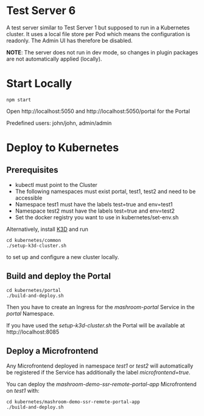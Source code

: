 
# Test Server 6

A test server similar to Test Server 1 but supposed to run in a Kubernetes cluster.
It uses a local file store per Pod which means the configuration is readonly. The Admin UI has therefore be disabled.

**NOTE**: The server does not run in dev mode, so changes in plugin packages are not automatically applied (locally).

# Start Locally

    npm start

Open http://localhost:5050 and http://localhost:5050/portal for the Portal

Predefined users: john/john, admin/admin

# Deploy to Kubernetes

## Prerequisites

 * kubectl must point to the Cluster
 * The following namespaces must exist portal, test1, test2 and need to be accessible
 * Namespace test1 must have the labels test=true and env=test1
 * Namespace test2 must have the labels test=true and env=test2
 * Set the docker registry you want to use in kubernetes/set-env.sh

Alternatively, install [K3D](https://k3d.io) and run

    cd kubernetes/common
    ./setup-k3d-cluster.sh

to set up and configure a new cluster locally.

## Build and deploy the Portal

    cd kubernetes/portal
    ./build-and-deploy.sh

Then you have to create an Ingress for the *mashroom-portal* Service in the *portal* Namespace.

If you have used the *setup-k3d-cluster.sh* the Portal will be available at http://localhost:8085

## Deploy a Microfrontend

Any Microfrontend deployed in namespace *test1* or *test2* will automatically be registered if the Service
has additionally the label *microfrontend=true*.

You can deploy the *mashroom-demo-ssr-remote-portal-app* Microfrontend on *test1* with:

    cd kubernetes/mashroom-demo-ssr-remote-portal-app
    ./build-and-deploy.sh
